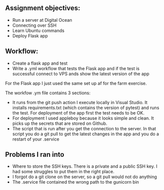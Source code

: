 ## Assignment objectives: ##
* Run a server at Digital Ocean
* Connecting over SSH
* Learn Ubuntu commands
* Deploy Flask app

## Workflow: ##
* Create a flask app and test 
* Write a .yml workflow that tests the Flask app and if the test is successful connect to VPS ands show the latest version of the app

For the Flask app I just used the same set up af for the farm exercise.

The workfow .ym file contains 3 sections:
* It runs from the git push action I execute locally in Visual Studio. It installs requirements.txt (which contains the version of pytest) and runs the test. For deployment of the app first the test needs to be OK.
* For deployment I used appleboy because it looks simple and clean. It picks up the secrets that are stored on Github. 
* The script that is run after you get the connection to the server. In that script you do a git pull to get the latest changes in the app and you do a restart of your .service

## Problems I ran into ##
* Where to store the SSH keys. There is a private and a public SSH key. I had some struggles to put them in the right place.
* I forgot do a git clone on the server, so a git pull would not do anything
* The .service file contained the wrong path to the gunicorn bin

